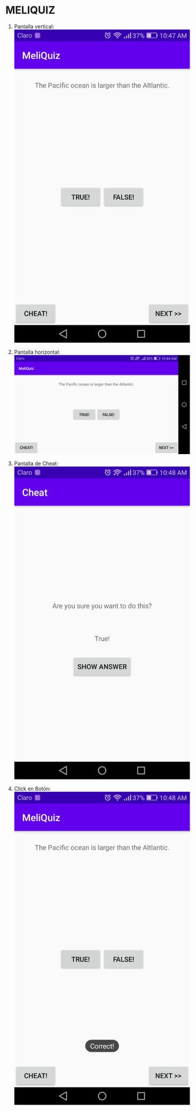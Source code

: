 # MELIQUIZ

1. Pantalla vertical:
![imagen](https://github.com/Jesamin-30/Dispositivos_Moviles/blob/master/MeliQuiz/Image/pantalla_vertical.jpeg)

2. Pantalla horizontal:
![imagen](https://github.com/Jesamin-30/Dispositivos_Moviles/blob/master/MeliQuiz/Image/pantalla_horizontal.jpeg)

3. Pantalla de Cheat:
![imagen](https://github.com/Jesamin-30/Dispositivos_Moviles/blob/master/MeliQuiz/Image/cheat.jpeg)

4. Click en Botón:
![imagen](https://github.com/Jesamin-30/Dispositivos_Moviles/blob/master/MeliQuiz/Image/correcta.jpeg)
